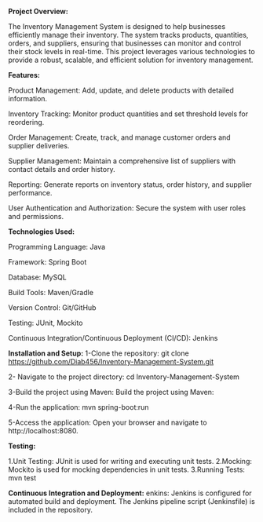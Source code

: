 **Project Overview:**

The Inventory Management System is designed to help businesses efficiently manage their inventory. The system tracks products, quantities, orders, and suppliers, ensuring that businesses can monitor and control their stock levels in real-time. This project leverages various technologies to provide a robust, scalable, and efficient solution for inventory management.

**Features:**

Product Management: Add, update, and delete products with detailed information.

Inventory Tracking: Monitor product quantities and set threshold levels for reordering.

Order Management: Create, track, and manage customer orders and supplier deliveries.

Supplier Management: Maintain a comprehensive list of suppliers with contact details and order history.

Reporting: Generate reports on inventory status, order history, and supplier performance.

User Authentication and Authorization: Secure the system with user roles and permissions.

**Technologies Used:**

Programming Language: Java

Framework: Spring Boot

Database: MySQL

Build Tools: Maven/Gradle

Version Control: Git/GitHub

Testing: JUnit, Mockito

Continuous Integration/Continuous Deployment (CI/CD): Jenkins

**Installation and Setup:**
1-Clone the repository:
git clone https://github.com/Diab456/Inventory-Management-System.git

2- Navigate to the project directory:
cd Inventory-Management-System

3-Build the project using Maven:
Build the project using Maven:

4-Run the application:
mvn spring-boot:run

5-Access the application: 
Open your browser and navigate to http://localhost:8080.

**Testing:**

1.Unit Testing: JUnit is used for writing and executing unit tests.
2.Mocking: Mockito is used for mocking dependencies in unit tests.
3.Running Tests: mvn test

**Continuous Integration and Deployment:**
enkins: Jenkins is configured for automated build and deployment. The Jenkins pipeline script (Jenkinsfile) is included in the repository.




